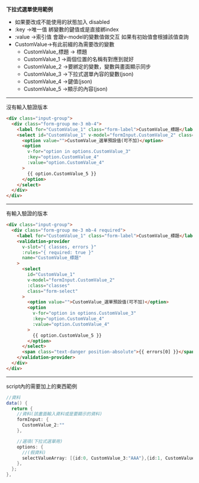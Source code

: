 **下拉式選單使用範例**
  - 如果要改成不能使用的狀態加入 disabled
  - :key ->唯一值 綁變數的鍵值或是直接綁index
  - :value ->索引值 會跟v-model的變數值做交互 如果有初始值會根據該值查詢
  - CustomValue->有此前綴的為需要改的變數
    - CustomValue_標題 -> 標題
    - CustomValue_1 ->兩個位置的名稱有對應到就好
    - CustomValue_2 ->要綁定的變數，變數與畫面顯示同步
    - CustomValue_3 ->下拉式選單內容的變數(json)
    - CustomValue_4 ->鍵值(json)
    - CustomValue_5 ->顯示的內容(json)
___
沒有輸入驗證版本
```html
<div class="input-group">
  <div class="form-group me-3 mb-4">
    <label for="CustomValue_1" class="form-label">CustomValue_標題</label>
    <select id="CustomValue_1" v-model="formInput.CustomValue_2" class="form-select">
      <option value="">CustomValue_選單預設值(可不加)</option>
      <option
        v-for="option in options.CustomValue_3"
        :key="option.CustomValue_4"
        :value="option.CustomValue_4"
      >
        {{ option.CustomValue_5 }}
      </option>
    </select>
  </div>
</div>
```
___
有輸入驗證的版本
```html
<div class="input-group">
  <div class="form-group me-3 mb-4 required">
    <label for="CustomValue_1" class="form-label">CustomValue_標題</label>
    <validation-provider
      v-slot="{ classes, errors }"
      :rules="{ required: true }"
      name="CustomValue_標題"
    >
      <select
        id="CustomValue_1"
        v-model="formInput.CustomValue_2"
        :class="classes"
        class="form-select"
      >
        <option value="">CustomValue_選單預設值(可不加)</option>
        <option
          v-for="option in options.CustomValue_3"
          :key="option.CustomValue_4"
          :value="option.CustomValue_4"
        >
          {{ option.CustomValue_5 }}
        </option>
      </select>
      <span class="text-danger position-absolute">{{ errors[0] }}</span>
    </validation-provider>
  </div>
</div>
```
___
script內的需要加上的東西範例
```C#
//資料
data() {
  return {
    //資料(該畫面輸入資料或是要顯示的資料)
    formInput: {
      CustomValue_2:""
    },

    //選項(下拉式選單用)
    options: {
      //(假資料)
      selectValueArray: [{id:0, CustomValue_3:"AAA"},{id:1, CustomValue_3:"BBB"},{id:2, CustomValue_3:"CCC"},{id:3, CustomValue_3:"DDD"},{id:4, CustomValue_3:"EEE"},{id:5, CustomValue_3:"FFF"}],
    },
  };
},
```
